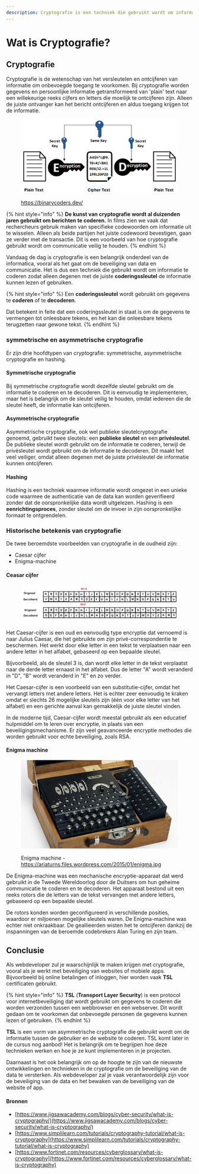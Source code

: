 ```yaml
---
description: Cryptografie is een techniek die gebruikt wordt om informatie te beveiligen.
---
```


# Wat is Cryptografie?

## Cryptografie

Cryptografie is de wetenschap van het versleutelen en ontcijferen van informatie om onbevoegde toegang te voorkomen. Bij cryptografie worden gegevens en persoonlijke informatie getransformeerd van 'plain' text naar een willekeurige reeks cijfers en letters die moeilijk te ontcijferen zijn. Alleen de juiste ontvanger kan het bericht ontcijferen en aldus toegang krijgen tot de informatie.

<figure><img src="../../.gitbook/assets/image (1) (1) (3).png" alt=""><figcaption><p><a href="https://binarycoders.dev/">https://binarycoders.dev/</a></p></figcaption></figure>

{% hint style="info" %}
**De kunst van cryptografie wordt al duizenden jaren gebruikt om berichten te coderen.** In films zien we vaak dat rechercheurs gebruik maken van specifieke codewoorden om informatie uit te wisselen. Alleen als beide partijen het juiste codewoord bevestigen, gaan ze verder met de transactie. Dit is een voorbeeld van hoe cryptografie gebruikt wordt om communicatie veilig te houden.
{% endhint %}

Vandaag de dag is cryptografie is een belangrijk onderdeel van de informatica, vooral als het gaat om de beveiliging van data en communicatie. Het is dus een techniek die gebruikt wordt om informatie te coderen zodat alleen degenen met de juiste **coderingssleutel** de informatie kunnen lezen of gebruiken.

{% hint style="info" %}
Een **coderingssleutel** wordt gebruikt om gegevens te **coderen** of te **decoderen**.

Dat betekent in feite dat een coderingssleutel in staat is om de gegevens te vermengen tot onleesbare tekens, en het kan die onleesbare tekens terugzetten naar gewone tekst.
{% endhint %}

### symmetrische en asymmetrische cryptografie

Er zijn drie hoofdtypen van cryptografie: symmetrische, asymmetrische cryptografie en hashing.&#x20;

#### Symmetrische cryptografie

Bij symmetrische cryptografie wordt dezelfde sleutel gebruikt om de informatie te coderen en te decoderen. Dit is eenvoudig te implementeren, maar het is belangrijk om de sleutel veilig te houden, omdat iedereen die de sleutel heeft, de informatie kan ontcijferen.

#### Asymmetrische cryptografie

Asymmetrische cryptografie, ook wel publieke sleutelcryptografie genoemd, gebruikt twee sleutels: een **publieke sleutel** en een **privésleutel**. De publieke sleutel wordt gebruikt om de informatie te coderen, terwijl de privésleutel wordt gebruikt om de informatie te decoderen. Dit maakt het veel veiliger, omdat alleen degenen met de juiste privésleutel de informatie kunnen ontcijferen.

#### Hashing

Hashing is een techniek waarmee informatie wordt omgezet in een unieke code waarmee de authenticatie van de data kan worden geverifieerd zonder dat de oorspronkelijke data wordt uitgelezen. Hashing is een **eenrichtingsproces**, zonder sleutel om de invoer in zijn oorspronkelijke formaat te ontgrendelen.

### Historische betekenis van cryptografie

De twee beroemdste voorbeelden van cryptografie in de oudheid zijn:

* Caesar cijfer
* Enigma-machine

#### Ceasar cijfer

<figure><img src="../../.gitbook/assets/image (26).png" alt=""><figcaption></figcaption></figure>

Het Caesar-cijfer is een oud en eenvoudig type encryptie dat vernoemd is naar Julius Caesar, die het gebruikte om zijn privé-correspondentie te beschermen. Het werkt door elke letter in een tekst te verplaatsen naar een andere letter in het alfabet, gebaseerd op een bepaalde sleutel.

Bijvoorbeeld, als de sleutel 3 is, dan wordt elke letter in de tekst verplaatst naar de derde letter ernaast in het alfabet. Dus de letter "A" wordt veranderd in "D", "B" wordt veranderd in "E" en zo verder.

Het Caesar-cijfer is een voorbeeld van een substitutie-cijfer, omdat het vervangt letters met andere letters. Het is echter zeer eenvoudig te kraken omdat er slechts 26 mogelijke sleutels zijn (één voor elke letter van het alfabet) en een gerichte aanval kan gemakkelijk de juiste sleutel vinden.

In de moderne tijd, Caesar-cijfer wordt meestal gebruikt als een educatief hulpmiddel om te leren over encryptie, in plaats van een beveiligingsmechanisme. Er zijn veel geavanceerde encryptie methodes die worden gebruikt voor echte beveiliging, zoals RSA.

#### Enigma machine

<figure><img src="../../.gitbook/assets/image (11).png" alt=""><figcaption><p>Enigma machine - <a href="https://ariaturns.files.wordpress.com/2015/01/enigma.jpg">https://ariaturns.files.wordpress.com/2015/01/enigma.jpg</a></p></figcaption></figure>

De Enigma-machine was een mechanische encryptie-apparaat dat werd gebruikt in de Tweede Wereldoorlog door de Duitsers om hun geheime communicatie te coderen en te decoderen. Het apparaat bestond uit een reeks rotors die de letters van de tekst vervangen met andere letters, gebaseerd op een bepaalde sleutel.

De rotors konden worden geconfigureerd in verschillende posities, waardoor er miljoenen mogelijke sleutels waren. De Enigma-machine was echter niet onkraakbaar. De geallieerden wisten het te ontcijferen dankzij de inspanningen van de beroemde codebrekers Alan Turing en zijn team.

## Conclusie

Als webdeveloper zul je waarschijnlijk te maken krijgen met cryptografie, vooral als je werkt met beveiliging van websites of mobiele apps. Bijvoorbeeld bij online betalingen of inloggen, hier worden vaak **TSL** certificaten gebruikt.&#x20;

{% hint style="info" %}
**TSL** (**Transport Layer Security**) is een protocol voor internetbeveiliging dat wordt gebruikt om gegevens te coderen die worden verzonden tussen een webbrowser en een webserver. Dit wordt gedaan om te voorkomen dat onbevoegde personen de gegevens kunnen lezen of gebruiken.
{% endhint %}

**TSL** is een vorm van asymmetrische cryptografie die gebruikt wordt om de informatie tussen de gebruiker en de website te coderen. TSL komt later in de cursus nog aanbod! Het is belangrijk om te begrijpen hoe deze technieken werken en hoe je ze kunt implementeren in je projecten.&#x20;

Daarnaast is het ook belangrijk om op de hoogte te zijn van de nieuwste ontwikkelingen en technieken in de cryptografie om de beveiliging van de data te versterken. Als webdeveloper zal je vaak verantwoordelijk zijn voor de beveiliging van de data en het bewaken van de beveiliging van de website of app.

#### Bronnen

* [https://www.jigsawacademy.com/blogs/cyber-security/what-is-cryptography/](https://www.jigsawacademy.com/blogs/cyber-security/what-is-cryptography/)
* [https://www.simplilearn.com/tutorials/cryptography-tutorial/what-is-cryptography](https://www.simplilearn.com/tutorials/cryptography-tutorial/what-is-cryptography)
* [https://www.fortinet.com/resources/cyberglossary/what-is-cryptography](https://www.fortinet.com/resources/cyberglossary/what-is-cryptography)
